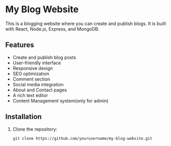 # My Blog Website

This is a blogging website where you can create and publish blogs. It is built with React, Node.js, Express, and MongoDB.

## Features
- Create and publish blog posts
- User-friendly interface
- Responsive design
- SEO optimization
- Comment section
- Social media integration
- About and Contact pages
- A rich text editor
- Content Management system(only for admin)
  

## Installation
1. Clone the repository:
   ```bash
   git clone https://github.com/yourusername/my-blog-website.git
